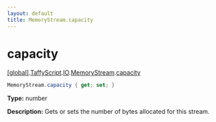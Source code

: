 ```yaml
---
layout: default
title: MemoryStream.capacity
---
```


# capacity

[\[global\]]({{site.baseurl}}/docs/).[TaffyScript]({{site.baseurl}}/docs/TaffyScript/).[IO]({{site.baseurl}}/docs/TaffyScript/IO/).[MemoryStream]({{site.baseurl}}/docs/TaffyScript/IO/MemoryStream/).[capacity]({{site.baseurl}}/docs/TaffyScript/IO/MemoryStream/capacity/)

```cs
MemoryStream.capacity { get; set; }
```

**Type:** number

**Description:** Gets or sets the number of bytes allocated for this stream.
